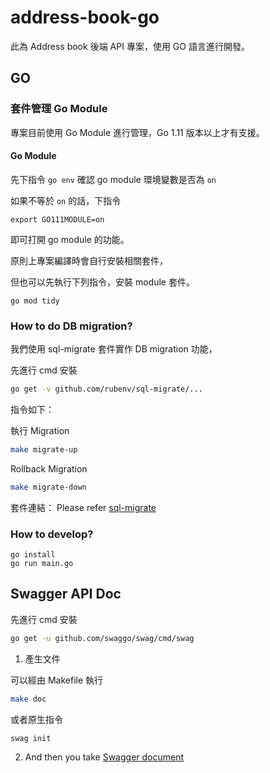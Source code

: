 # address-book-go

此為 Address book 後端 API 專案，使用 GO 語言進行開發。

## GO

### 套件管理 Go Module

專案目前使用 Go Module 進行管理，Go 1.11 版本以上才有支援。

#### Go Module

先下指令 `go env` 確認 go module 環境變數是否為 `on`

如果不等於 `on` 的話，下指令

```
export GO111MODULE=on
```

即可打開 go module 的功能。

原則上專案編譯時會自行安裝相關套件，

但也可以先執行下列指令，安裝 module 套件。

```
go mod tidy
```

### How to do DB migration?

我們使用 sql-migrate 套件實作 DB migration 功能，

先進行 cmd 安裝

```bash
go get -v github.com/rubenv/sql-migrate/...
```

指令如下：

執行 Migration

```bash
make migrate-up
```

Rollback Migration

```bash
make migrate-down
```

套件連結： Please refer [sql-migrate](https://github.com/rubenv/sql-migrate)

### How to develop?

```shell
go install 
go run main.go
```

## Swagger API Doc

先進行 cmd 安裝

```bash
go get -u github.com/swaggo/swag/cmd/swag
```

1. 產生文件

可以經由 Makefile 執行

```bash
make doc
```

或者原生指令

```bash
swag init
```

2. And then you take [Swagger document](http://localhost:8080/swagger/index.html)

